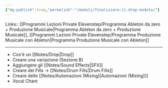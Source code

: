```yaml
---
{"dg-publish":true,"permalink":"/moduli/finalizzare-il-drop-modulo/"}
---
```


Links:: [[Programmi Lezioni Private Elevenstep/Programma Ableton da zero + Produzione Musicale\|Programma Ableton da zero + Produzione Musicale]], [[Programmi Lezioni Private Elevenstep/Programma Produzione Musicale con Ableton\|Programma Produzione Musicale con Ableton]]

---

- Cos'è un [[Notes/Drop\|Drop]]
- Creare una variazione (Sezione B)
- Aggiungere gli [[Notes/Sound Effects\|SFX]]
- Creare dei Fills → [[Notes/Drum Fills\|Drum Fills]]
- Creare delle [[Notes/Automazioni (Mixing)\|Automazioni (Mixing)]]
- Vocal Chant

